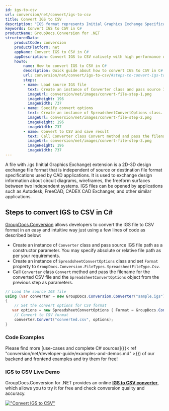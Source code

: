 ```yaml
---
id: igs-to-csv
url: conversion/net/convert/igs-to-csv
title: Convert IGS to CSV
description: "IGS format represents Initial Graphics Exchange Specification (IGES) with .igs extension. Learn how to convert IGS to CSV file programmatically in C# language using GroupDocs.Conversion for .NET library."
keywords: Convert IGS to CSV in C#
productName: GroupDocs.Conversion for .NET
structuredData:
    productCode: conversion
    productPlatform: net
    appName: Convert IGS to CSV in C#
    appDescription: Convert IGS to CSV natively with high performance using C# language and server side GroupDocs.Conversion for .NET APIs, without the use of any software like Microsoft or Open Office.
    howTo:
        name: How to convert IGS to CSV in C# 
        description: Quick guide about how to convert IGS to CSV in C# with high performance and accuracy.
        url: conversion/net/convert/igs-to-csv/#steps-to-convert-igs-to-csv-in-c
        steps:
        - name: Load source IGS file 
          text: Create an instance of Converter class and pass source IGS file path as a constructor parameter. You may specify absolute or relative file path as per your requirements. 
          imageUrl: conversion/net/images/convert-file-step-1.png
          imageHeight: 196
          imageWidth: 737
        - name: Specify convert options 
          text: Create an instance of SpreadsheetConvertOptions class.
          imageUrl: conversion/net/images/convert-file-step-2.png
          imageHeight: 196
          imageWidth: 737
        - name: Convert to CSV and save result 
          text: Call Converter class Convert method and pass the filename for the converted HTML file and the SpreadsheetConvertOptions object from the previous step as parameters.
          imageUrl: conversion/net/images/convert-file-step-3.png
          imageHeight: 196
          imageWidth: 737
---
```


A file with .igs (Initial Graphics Exchange) extension is a 2D-3D design exchange file format that is independent of source or destination file format specifications used by CAD applications. It is used to exchange design information about circuit diagrams, wireframes, the freeform surfaces between two independent systems. IGS files can be opened by applications such as Autodesk, FreeCAD, CADEX CAD Exchanger, and other similar applications.

## Steps to convert IGS to CSV in C#

[GroupDocs.Conversion](https://products.groupdocs.com/conversion/net) allows developers to convert the IGS file to CSV format in an easy and intuitive way just using a few lines of code as described below:

* Create an instance of `Converter` class and pass source IGS file path as a constructor parameter. You may specify absolute or relative file path as per your requirements. 
* Create an instance of `SpreadsheetConvertOptions` class and set `Format` property to `GroupDocs.Conversion.FileTypes.SpreadsheetFileType.Csv`.
* Call `Converter` class `Convert` method and pass the filename for the converted CSV file and the `SpreadsheetConvertOptions` object from the previous step as parameters.

```csharp
// Load the source IGS file
using (var converter = new GroupDocs.Conversion.Converter("sample.igs"))
{
    // Set the convert options for CSV format
   var options = new SpreadsheetConvertOptions { Format = GroupDocs.Conversion.FileTypes.SpreadsheetFileType.Csv };
    // Convert to CSV format
    converter.Convert("converted.csv", options);
}
```

### Code Examples

Please find more [use-cases and complete C# sources]({{< ref "conversion/net/developer-guide/examples-and-demos.md" >}}) of our backend and frontend examples and try them for free!

### IGS to CSV Live Demo

GroupDocs.Conversion for .NET provides an online [**IGS to CSV converter**](https://products.groupdocs.app/conversion/igs-to-csv), which allows you to try it for free and check conversion quality and accuracy.

[!["Convert IGS to CSV"](conversion/net/images/convert-to-csv/convert-igs-to-csv.png)](https://products.groupdocs.app/conversion/igs-to-csv)